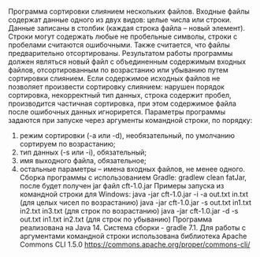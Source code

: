 Программа сортировки слиянием нескольких файлов.
Входные файлы содержат данные одного из двух видов: целые числа или строки. Данные записаны в столбик (каждая строка файла – новый элемент). Строки могут содержать любые не пробельные символы, строки с пробелами считаются ошибочными. Также считается, что файлы предварительно отсортированы.
Результатом работы программы должен являться новый файл с объединенным содержимым входных файлов, отсортированным по возрастанию или убыванию путем сортировки слиянием. 
Если содержимое исходных файлов не позволяет произвести сортировку слиянием: нарушен порядок сортировка, некорректный тип данных, строка содержит пробел, производится частичная сортировка, при этом содержимое файла после ошибочных данных игнорирется.
Параметры программы задаются при запуске через аргументы командной строки, по порядку:
1. режим сортировки (-a или -d), необязательный, по умолчанию сортируем по возрастанию;
2. тип данных (-s или -i), обязательный;
3. имя выходного файла, обязательное;
4. остальные параметры – имена входных файлов, не менее одного.
Сборка программы с использованием Gradle: gradlew clean fatJar, после будет получен jar файл cft-1.0.jar
Примеры запуска из командной строки для Windows:
java -jar cft-1.0.jar -i -a out.txt in.txt (для целых чисел по возрастанию)
java -jar cft-1.0.jar -s out.txt in1.txt in2.txt in3.txt (для строк по возрастанию)
java -jar cft-1.0.jar -d -s out.txt in1.txt in2.txt (для строк по убыванию)
Программа реализована на Java 14. 
Система сборки - gradle 7.1.
Для работы с аргументами командной строки использована библиотека Apache Commons CLI 1.5.0 https://commons.apache.org/proper/commons-cli/
